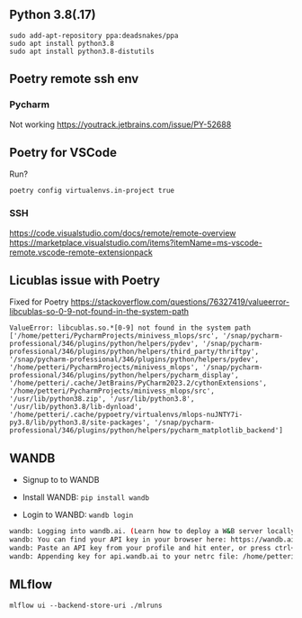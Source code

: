 
## Python 3.8(.17)

```
sudo add-apt-repository ppa:deadsnakes/ppa
sudo apt install python3.8
sudo apt install python3.8-distutils
```

## Poetry remote ssh env

### Pycharm

Not working
https://youtrack.jetbrains.com/issue/PY-52688


## Poetry for VSCode

Run?

```
poetry config virtualenvs.in-project true
```

### SSH

https://code.visualstudio.com/docs/remote/remote-overview
https://marketplace.visualstudio.com/items?itemName=ms-vscode-remote.vscode-remote-extensionpack


## Licublas issue with Poetry

Fixed for Poetry 
https://stackoverflow.com/questions/76327419/valueerror-libcublas-so-0-9-not-found-in-the-system-path

```
ValueError: libcublas.so.*[0-9] not found in the system path ['/home/petteri/PycharmProjects/minivess_mlops/src', '/snap/pycharm-professional/346/plugins/python/helpers/pydev', '/snap/pycharm-professional/346/plugins/python/helpers/third_party/thriftpy', '/snap/pycharm-professional/346/plugins/python/helpers/pydev', '/home/petteri/PycharmProjects/minivess_mlops', '/snap/pycharm-professional/346/plugins/python/helpers/pycharm_display', '/home/petteri/.cache/JetBrains/PyCharm2023.2/cythonExtensions', '/home/petteri/PycharmProjects/minivess_mlops/src', '/usr/lib/python38.zip', '/usr/lib/python3.8', '/usr/lib/python3.8/lib-dynload', '/home/petteri/.cache/pypoetry/virtualenvs/mlops-nuJNTY7i-py3.8/lib/python3.8/site-packages', '/snap/pycharm-professional/346/plugins/python/helpers/pycharm_matplotlib_backend']
```

## WANDB

- Signup to to WANDB
 
- Install WANDB: `pip install wandb`

- Login to WANBD: `wandb login`

```bash
wandb: Logging into wandb.ai. (Learn how to deploy a W&B server locally: https://wandb.me/wandb-server)
wandb: You can find your API key in your browser here: https://wandb.ai/authorize
wandb: Paste an API key from your profile and hit enter, or press ctrl+c to quit: 
wandb: Appending key for api.wandb.ai to your netrc file: /home/petteri/.netrc
```

## MLflow

```
mlflow ui --backend-store-uri ./mlruns
```